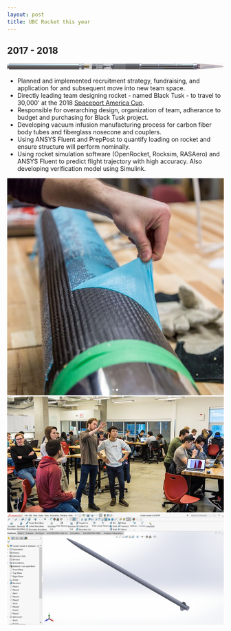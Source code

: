 ```yaml
---
layout: post
title: UBC Rocket this year
---
```

## 2017 - 2018
![30k render](/images/Rocket/30k_render.png)

* Planned and implemented recruitment strategy, fundraising, and application for and subsequent move into new team space. 
* Directly leading team designing rocket - named Black Tusk - to travel to 30,000' at the 2018 [Spaceport America Cup](https://www.spaceportamericacup.com). 
* Responsible for overarching design, organization of team, adherance to budget and purchasing for Black Tusk project.
* Developing vacuum infusion manufacturing process for carbon fiber body tubes and fiberglass nosecone and couplers.
* Using ANSYS Fluent and PrepPost to quantify loading on rocket and ensure structure will perform nominally.
* Using rocket simulation software (OpenRocket, Rocksim, RASAero) and ANSYS Fluent to predict flight trajectory with high accuracy. Also developing verification model using Simulink.
<!--more-->

![infusion](/images/Rocket/infusion.png)
![review](/images/Rocket/review.png)
![exterior](/images/Rocket/BT_ext.png)
